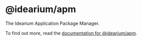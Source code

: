 # @idearium/apm

The Idearium Application Package Manager.

To find out more, read the [documentation for @idearium/apm](https://idearium.github.io/idearium-lib/docs/apm).
